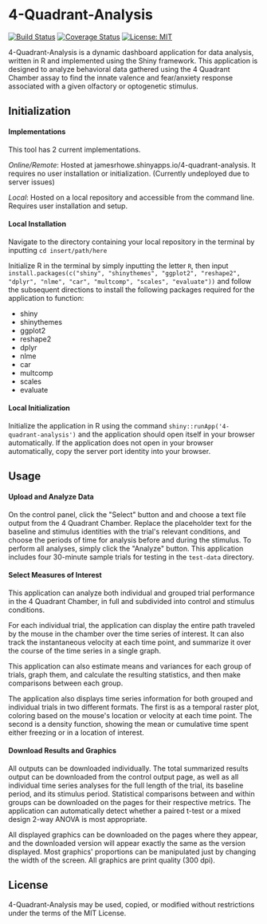 4-Quadrant-Analysis
===================

 [![Build Status](https://travis-ci.org/jamesrhowe/4-Quadrant-Analysis.svg?branch=master)](https://travis-ci.org/jamesrhowe/4-Quadrant-Analysis)
 [![Coverage Status](https://coveralls.io/repos/github/jamesrhowe/4-Quadrant-Analysis/badge.svg?branch=master)](https://coveralls.io/github/jamesrhowe/4-Quadrant-Analysis?branch=master)
 [![License: MIT](https://img.shields.io/badge/License-MIT-yellow.svg)](https://opensource.org/licenses/MIT)

4-Quadrant-Analysis is a dynamic dashboard application for data analysis, written in R and implemented using the Shiny framework. This application is designed to analyze behavioral data gathered using the 4 Quadrant Chamber assay to find the innate valence and fear/anxiety response associated with a given olfactory or optogenetic stimulus.

Initialization
--------------
#### Implementations
This tool has 2 current implementations.

*Online/Remote*: Hosted at jamesrhowe.shinyapps.io/4-quadrant-analysis. It requires no user installation or initialization. (Currently undeployed due to server issues)

*Local*: Hosted on a local repository and accessible from the command line. Requires user installation and setup.

#### Local Installation

Navigate to the directory containing your local repository in the terminal by inputting `cd insert/path/here` 

Initialize R in the terminal by simply inputting the letter `R`, then input `install.packages(c("shiny", "shinythemes", "ggplot2", "reshape2", "dplyr", "nlme", "car", "multcomp", "scales", "evaluate"))` and follow the subsequent directions to install the following packages required for the application to function:

  * shiny
  * shinythemes
  * ggplot2
  * reshape2
  * dplyr
  * nlme
  * car
  * multcomp
  * scales
  * evaluate
  
#### Local Initialization
  
Initialize the application in R using the command `shiny::runApp('4-quadrant-analysis')` and the application should open itself in your browser automatically. If the application does not open in your browser automatically, copy the server port identity into your browser.

Usage
-----

#### Upload and Analyze Data

On the control panel, click the "Select" button and and choose a text file output from the 4 Quadrant Chamber. Replace the placeholder text for the baseline and stimulus identities with the trial's relevant conditions, and choose the periods of time for analysis before and during the stimulus. To perform all analyses, simply click the "Analyze" button. This application includes four 30-minute sample trials for testing in the `test-data` directory.  

#### Select Measures of Interest

This application can analyze both individual and grouped trial performance in the 4 Quadrant Chamber, in full and subdivided into control and stimulus conditions. 

For each individual trial, the application can display the entire path traveled by the mouse in the chamber over the time series of interest. It can also track the instantaneous velocity at each time point, and summarize it over the course of the time series in a single graph. 

This application can also estimate means and variances for each group of trials, graph them, and calculate the resulting statistics, and then make comparisons between each group.  

The application also displays time series information for both grouped and individual trials in two different formats. The first is as a temporal raster plot, coloring based on the mouse's location or velocity at each time point. The second is a density function, showing the mean or cumulative time spent either freezing or in a location of interest. 

#### Download Results and Graphics

All outputs can be downloaded individually. The total summarized results output can be downloaded from the control output page, as well as all individual time series analyses for the full length of the trial, its baseline period, and its stimulus period. Statistical comparisons between and within groups can be downloaded on the pages for their respective metrics. The application can automatically detect whether a paired t-test or a mixed design 2-way ANOVA is most appropriate. 

All displayed graphics can be downloaded on the pages where they appear, and the downloaded version will appear exactly the same as the version displayed. Most graphics' proportions can be manipulated just by changing the width of the screen. All graphics are print quality (300 dpi).

License
-------

4-Quadrant-Analysis may be used, copied, or modified without restrictions under the terms of the MIT License.
